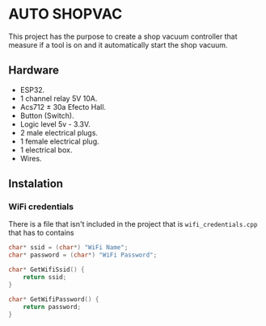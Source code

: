 AUTO SHOPVAC
============

This project has the purpose to create a shop vacuum controller that measure if a tool is on and it automatically start the shop vacuum.

## Hardware
* ESP32.
* 1 channel relay 5V 10A.
* Acs712 ± 30a Efecto Hall.
* Button (Switch).
* Logic level 5v - 3.3V.
* 2 male electrical plugs.
* 1 female electrical plug.
* 1 electrical box.
* Wires.

## Instalation
### WiFi credentials

There is a file that isn't included in the project that is `wifi_credentials.cpp` that has to contains

```c++
char* ssid = (char*) "WiFi Name";
char* password = (char*) "WiFi Password";

char* GetWifiSsid() {
    return ssid;
}

char* GetWifiPassword() {
    return password;
}
```
